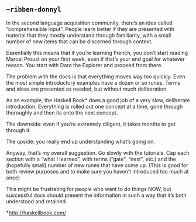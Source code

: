 ## `~ribben-donnyl`
In the second language acquisition community, there’s an idea called “comprehensible input”.  People learn better if they are presented with material that they mostly understand through familiarity, with a small number of new items that can be discerned through context.

Essentially this means that if you’re learning French, you don’t start reading Marcel Proust on your first week, even if that’s your end goal for whatever reason. You start with Dora the Explorer and proceed from there.

The problem with the docs is that everything moves way too quickly.  Even the most simple introductory examples have a dozen or so runes.  Terms and ideas are presented as needed, but without much deliberation.

As an example, the Haskell Book* does a good job of a very slow, deliberate introduction.  Everything is rolled out one concept at a time, gone through thoroughly and then its onto the next concept.

The downside: even if you’re extremely diligent, it takes months to get through it.

The upside: you really end up understanding what’s going on.

Anyway, that’s my overall suggestion.   Go slowly with the tutorials.  Cap each section with a “what I learned”, with terms (“gate”, “nest”, etc.) and the (hopefully small) number of new runes that have come up.  (This is good for both review purposes and to make sure you haven’t introduced too much at once)

This might be frustrating for people who want to do things NOW, but successful docs should present the information in such a way that it’s both understood and retained.

*http://haskellbook.com/